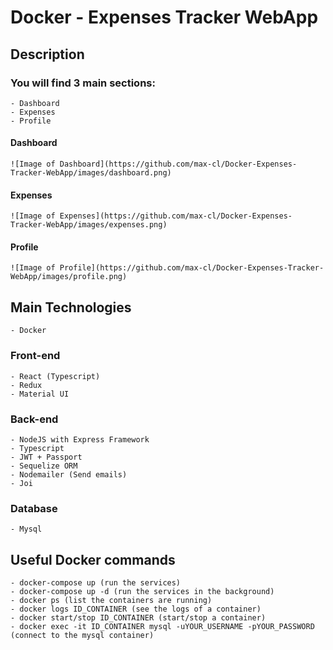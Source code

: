 # Docker - Expenses Tracker WebApp

## Description

### You will find 3 main sections:

    - Dashboard
    - Expenses
    - Profile

#### Dashboard

    ![Image of Dashboard](https://github.com/max-cl/Docker-Expenses-Tracker-WebApp/images/dashboard.png)

#### Expenses

    ![Image of Expenses](https://github.com/max-cl/Docker-Expenses-Tracker-WebApp/images/expenses.png)

#### Profile

    ![Image of Profile](https://github.com/max-cl/Docker-Expenses-Tracker-WebApp/images/profile.png)

## Main Technologies

    - Docker

### Front-end

    - React (Typescript)
    - Redux
    - Material UI

### Back-end

    - NodeJS with Express Framework
    - Typescript
    - JWT + Passport
    - Sequelize ORM
    - Nodemailer (Send emails)
    - Joi

### Database

    - Mysql

## Useful Docker commands

    - docker-compose up (run the services)
    - docker-compose up -d (run the services in the background)
    - docker ps (list the containers are running)
    - docker logs ID_CONTAINER (see the logs of a container)
    - docker start/stop ID_CONTAINER (start/stop a container)
    - docker exec -it ID_CONTAINER mysql -uYOUR_USERNAME -pYOUR_PASSWORD (connect to the mysql container)
